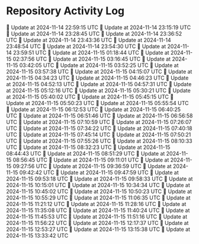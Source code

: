 # Repository Activity Log

🔄 Update at 2024-11-14 22:59:15 UTC
🔄 Update at 2024-11-14 23:15:19 UTC
🔄 Update at 2024-11-14 23:28:45 UTC
🔄 Update at 2024-11-14 23:36:52 UTC
🔄 Update at 2024-11-14 23:43:36 UTC
🔄 Update at 2024-11-14 23:48:54 UTC
🔄 Update at 2024-11-14 23:54:30 UTC
🔄 Update at 2024-11-14 23:59:51 UTC
🔄 Update at 2024-11-15 01:18:44 UTC
🔄 Update at 2024-11-15 02:37:56 UTC
🔄 Update at 2024-11-15 03:16:45 UTC
🔄 Update at 2024-11-15 03:42:05 UTC
🔄 Update at 2024-11-15 03:52:25 UTC
🔄 Update at 2024-11-15 03:57:38 UTC
🔄 Update at 2024-11-15 04:15:07 UTC
🔄 Update at 2024-11-15 04:34:23 UTC
🔄 Update at 2024-11-15 04:46:23 UTC
🔄 Update at 2024-11-15 04:52:13 UTC
🔄 Update at 2024-11-15 04:57:31 UTC
🔄 Update at 2024-11-15 05:12:16 UTC
🔄 Update at 2024-11-15 05:30:21 UTC
🔄 Update at 2024-11-15 05:40:02 UTC
🔄 Update at 2024-11-15 05:45:15 UTC
🔄 Update at 2024-11-15 05:50:23 UTC
🔄 Update at 2024-11-15 05:55:54 UTC
🔄 Update at 2024-11-15 06:12:53 UTC
🔄 Update at 2024-11-15 06:40:25 UTC
🔄 Update at 2024-11-15 06:51:46 UTC
🔄 Update at 2024-11-15 06:56:58 UTC
🔄 Update at 2024-11-15 07:10:59 UTC
🔄 Update at 2024-11-15 07:26:07 UTC
🔄 Update at 2024-11-15 07:34:22 UTC
🔄 Update at 2024-11-15 07:40:18 UTC
🔄 Update at 2024-11-15 07:45:14 UTC
🔄 Update at 2024-11-15 07:50:21 UTC
🔄 Update at 2024-11-15 07:55:26 UTC
🔄 Update at 2024-11-15 08:10:33 UTC
🔄 Update at 2024-11-15 08:32:23 UTC
🔄 Update at 2024-11-15 08:44:43 UTC
🔄 Update at 2024-11-15 08:51:29 UTC
🔄 Update at 2024-11-15 08:56:45 UTC
🔄 Update at 2024-11-15 09:11:01 UTC
🔄 Update at 2024-11-15 09:27:56 UTC
🔄 Update at 2024-11-15 09:36:59 UTC
🔄 Update at 2024-11-15 09:42:42 UTC
🔄 Update at 2024-11-15 09:47:59 UTC
🔄 Update at 2024-11-15 09:53:18 UTC
🔄 Update at 2024-11-15 09:58:33 UTC
🔄 Update at 2024-11-15 10:15:01 UTC
🔄 Update at 2024-11-15 10:34:34 UTC
🔄 Update at 2024-11-15 10:45:02 UTC
🔄 Update at 2024-11-15 10:50:23 UTC
🔄 Update at 2024-11-15 10:55:29 UTC
🔄 Update at 2024-11-15 11:06:35 UTC
🔄 Update at 2024-11-15 11:21:12 UTC
🔄 Update at 2024-11-15 11:28:16 UTC
🔄 Update at 2024-11-15 11:35:08 UTC
🔄 Update at 2024-11-15 11:40:24 UTC
🔄 Update at 2024-11-15 11:45:53 UTC
🔄 Update at 2024-11-15 11:51:16 UTC
🔄 Update at 2024-11-15 11:56:22 UTC
🔄 Update at 2024-11-15 12:17:37 UTC
🔄 Update at 2024-11-15 12:53:27 UTC
🔄 Update at 2024-11-15 13:15:38 UTC
🔄 Update at 2024-11-15 13:33:42 UTC
